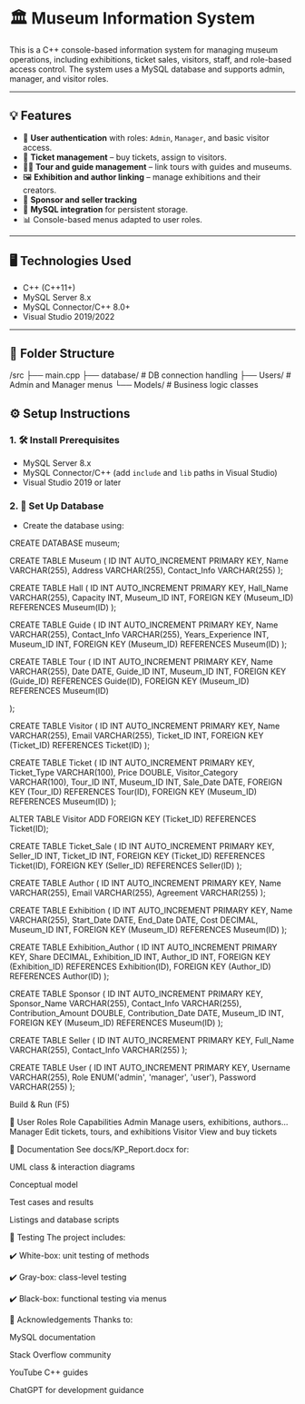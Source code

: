 # 🏛️ Museum Information System

This is a C++ console-based information system for managing museum operations, including exhibitions, ticket sales, visitors, staff, and role-based access control. The system uses a MySQL database and supports admin, manager, and visitor roles.

---

## 💡 Features

- 🔐 **User authentication** with roles: `Admin`, `Manager`, and basic visitor access.
- 🎫 **Ticket management** – buy tickets, assign to visitors.
- 🧑‍🏫 **Tour and guide management** – link tours with guides and museums.
- 🖼️ **Exhibition and author linking** – manage exhibitions and their creators.
- 👥 **Sponsor and seller tracking**
- 💾 **MySQL integration** for persistent storage.
- 📊 Console-based menus adapted to user roles.

---

## 🖥️ Technologies Used

- C++ (C++11+)
- MySQL Server 8.x
- MySQL Connector/C++ 8.0+
- Visual Studio 2019/2022

---

## 📁 Folder Structure

/src
├── main.cpp
├── database/ # DB connection handling
├── Users/ # Admin and Manager menus
└── Models/ # Business logic classes



## ⚙️ Setup Instructions

### 1. 🛠️ Install Prerequisites

- MySQL Server 8.x
- MySQL Connector/C++ (add `include` and `lib` paths in Visual Studio)
- Visual Studio 2019 or later

### 2. 🧱 Set Up Database

- Create the database using:


CREATE DATABASE museum;



CREATE TABLE Museum (
    ID INT AUTO_INCREMENT PRIMARY KEY,
    Name VARCHAR(255),
    Address VARCHAR(255),
    Contact_Info VARCHAR(255)
);

CREATE TABLE Hall (
    ID INT AUTO_INCREMENT PRIMARY KEY,
    Hall_Name VARCHAR(255),
    Capacity INT,
    Museum_ID INT,
    FOREIGN KEY (Museum_ID) REFERENCES Museum(ID)
);

CREATE TABLE Guide (
    ID INT AUTO_INCREMENT PRIMARY KEY,
    Name VARCHAR(255),
    Contact_Info VARCHAR(255),
    Years_Experience INT,
    Museum_ID INT,
    FOREIGN KEY (Museum_ID) REFERENCES Museum(ID)
);

CREATE TABLE Tour (
    ID INT AUTO_INCREMENT PRIMARY KEY,
    Name VARCHAR(255),
    Date DATE,
    Guide_ID INT,
    Museum_ID INT,
    FOREIGN KEY (Guide_ID) REFERENCES Guide(ID),
    FOREIGN KEY (Museum_ID) REFERENCES Museum(ID)

);

CREATE TABLE Visitor (
    ID INT AUTO_INCREMENT PRIMARY KEY,
    Name VARCHAR(255),
    Email VARCHAR(255),
    Ticket_ID INT,
    FOREIGN KEY (Ticket_ID) REFERENCES Ticket(ID)
);

CREATE TABLE Ticket (
    ID INT AUTO_INCREMENT PRIMARY KEY,
    Ticket_Type VARCHAR(100),
    Price DOUBLE,
    Visitor_Category VARCHAR(100),
    Tour_ID INT,
    Museum_ID INT,
    Sale_Date DATE,
    FOREIGN KEY (Tour_ID) REFERENCES Tour(ID),
    FOREIGN KEY (Museum_ID) REFERENCES Museum(ID)
);

ALTER TABLE Visitor
ADD FOREIGN KEY (Ticket_ID) REFERENCES Ticket(ID);

CREATE TABLE Ticket_Sale (
    ID INT AUTO_INCREMENT PRIMARY KEY,
    Seller_ID INT,
    Ticket_ID INT,
    FOREIGN KEY (Ticket_ID) REFERENCES Ticket(ID),
    FOREIGN KEY (Seller_ID) REFERENCES Seller(ID)
);

CREATE TABLE Author (
    ID INT AUTO_INCREMENT PRIMARY KEY,
    Name VARCHAR(255),
    Email VARCHAR(255),
    Agreement VARCHAR(255)
);

CREATE TABLE Exhibition (
    ID INT AUTO_INCREMENT PRIMARY KEY,
    Name VARCHAR(255),
    Start_Date DATE,
    End_Date DATE,
    Cost DECIMAL,
    Museum_ID INT,
    FOREIGN KEY (Museum_ID) REFERENCES Museum(ID)
);

CREATE TABLE Exhibition_Author (
    ID INT AUTO_INCREMENT PRIMARY KEY,
    Share DECIMAL,
    Exhibition_ID INT,
    Author_ID INT,
    FOREIGN KEY (Exhibition_ID) REFERENCES Exhibition(ID),
    FOREIGN KEY (Author_ID) REFERENCES Author(ID)
);

CREATE TABLE Sponsor (
    ID INT AUTO_INCREMENT PRIMARY KEY,
    Sponsor_Name VARCHAR(255),
    Contact_Info VARCHAR(255),
    Contribution_Amount DOUBLE,
    Contribution_Date DATE,
    Museum_ID INT,
    FOREIGN KEY (Museum_ID) REFERENCES Museum(ID)
);

CREATE TABLE Seller (
    ID INT AUTO_INCREMENT PRIMARY KEY,
    Full_Name VARCHAR(255),
    Contact_Info VARCHAR(255)
);

CREATE TABLE User (
    ID INT AUTO_INCREMENT PRIMARY KEY,
    Username VARCHAR(255),
    Role ENUM('admin', 'manager', 'user'),
    Password VARCHAR(255)
);


Build & Run (F5)

🔐 User Roles
Role	Capabilities
Admin	Manage users, exhibitions, authors...
Manager	Edit tickets, tours, and exhibitions
Visitor	View and buy tickets



📑 Documentation
See docs/KP_Report.docx for:

UML class & interaction diagrams

Conceptual model

Test cases and results

Listings and database scripts

🧪 Testing
The project includes:

✔️ White-box: unit testing of methods

✔️ Gray-box: class-level testing

✔️ Black-box: functional testing via menus


🙌 Acknowledgements
Thanks to:

MySQL documentation

Stack Overflow community

YouTube C++ guides

ChatGPT for development guidance
